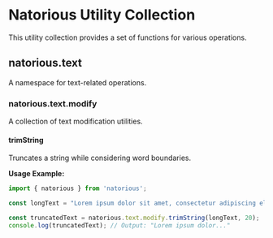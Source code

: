 # Natorious Utility Collection

This utility collection provides a set of functions for various operations.

## natorious.text

A namespace for text-related operations.

### natorious.text.modify

A collection of text modification utilities.

#### trimString

Truncates a string while considering word boundaries.

**Usage Example:**

```typescript
import { natorious } from 'natorious';

const longText = "Lorem ipsum dolor sit amet, consectetur adipiscing elit. Sed do eiusmod tempor incididunt ut labore et dolore magna aliqua.";

const truncatedText = natorious.text.modify.trimString(longText, 20);
console.log(truncatedText); // Output: "Lorem ipsum dolor..."
```
